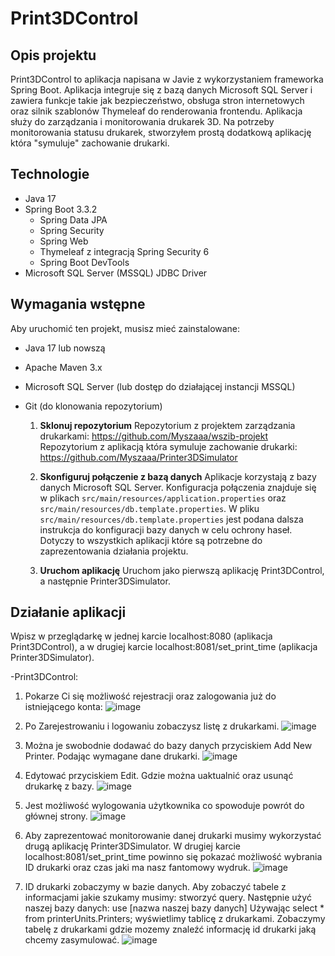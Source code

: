 # Print3DControl

## Opis projektu

Print3DControl to aplikacja napisana w Javie z wykorzystaniem frameworka Spring Boot. 
Aplikacja integruje się z bazą danych Microsoft SQL Server i zawiera funkcje takie jak bezpieczeństwo, obsługa stron internetowych oraz silnik szablonów Thymeleaf do renderowania frontendu. 
Aplikacja służy do zarządzania i monitorowania drukarek 3D.
Na potrzeby monitorowania statusu drukarek, stworzyłem prostą dodatkową aplikację która "symuluje" zachowanie drukarki. 

## Technologie

- Java 17
- Spring Boot 3.3.2
  - Spring Data JPA
  - Spring Security
  - Spring Web
  - Thymeleaf z integracją Spring Security 6
  - Spring Boot DevTools
- Microsoft SQL Server (MSSQL) JDBC Driver

## Wymagania wstępne

Aby uruchomić ten projekt, musisz mieć zainstalowane:

- Java 17 lub nowszą
- Apache Maven 3.x
- Microsoft SQL Server (lub dostęp do działającej instancji MSSQL)
- Git (do klonowania repozytorium)

  1. **Sklonuj repozytorium**
       Repozytorium z projektem zarządzania drukarkami: https://github.com/Myszaaa/wszib-projekt
       Repozytorium z aplikacją która symuluje zachowanie drukarki: https://github.com/Myszaaa/Printer3DSimulator
     
  3. **Skonfiguruj połączenie z bazą danych**
       Aplikacje korzystają z bazy danych Microsoft SQL Server. Konfiguracja połączenia znajduje się w plikach `src/main/resources/application.properties` oraz `src/main/resources/db.template.properties`.
       W pliku `src/main/resources/db.template.properties` jest podana dalsza instrukcja do konfiguracji bazy danych w celu ochrony haseł. Dotyczy to wszystkich aplikacji które są potrzebne do zaprezentowania działania projektu.

  4. **Uruchom aplikację**
        Uruchom jako pierwszą aplikację Print3DControl, a następnie Printer3DSimulator.
     
## Działanie aplikacji
  Wpisz w przeglądarkę w jednej karcie localhost:8080 (aplikacja Print3DControl), a w drugiej karcie localhost:8081/set_print_time (aplikacja Printer3DSimulator).
  
  -Print3DControl:
  
  1. Pokarze Ci się możliwość rejestracji oraz zalogowania już do istniejącego konta:
    ![image](https://github.com/user-attachments/assets/2f681e64-8aaf-4f34-960e-9053676c7e1a)

  2. Po Zarejestrowaniu i logowaniu zobaczysz listę z drukarkami. 
  ![image](https://github.com/user-attachments/assets/fbc84ea6-309e-4e9d-b591-cd541ff02be0)

  3. Można je swobodnie dodawać do bazy danych przyciskiem Add New Printer. Podając wymagane dane drukarki.
  ![image](https://github.com/user-attachments/assets/83de9531-32da-4b96-a5a7-cb7d4e0519d6)

  4. Edytować przyciskiem Edit. Gdzie można uaktualnić oraz usunąć drukarkę z bazy. 
  ![image](https://github.com/user-attachments/assets/41d86609-ec3d-4001-b53c-c34b1e3d8f6c)

  5. Jest możliwość wylogowania użytkownika co spowoduje powrót do głównej strony.
  ![image](https://github.com/user-attachments/assets/3e6614e8-c416-4139-acd4-36c8c3381475)

  6. Aby zaprezentować monitorowanie danej drukarki musimy wykorzystać drugą aplikację Printer3DSimulator.
     W drugiej karcie localhost:8081/set_print_time powinno się pokazać możliwość wybrania ID drukarki oraz czas jaki ma nasz fantomowy wydruk.
     ![image](https://github.com/user-attachments/assets/093aa331-c075-4adf-af6b-f5f54e935d05)

  7. ID drukarki zobaczymy w bazie danych.
     Aby zobaczyć tabele z informacjami jakie szukamy musimy: stworzyć query.
     Następnie użyć naszej bazy danych: use [nazwa naszej bazy danych]
     Używając select * from printerUnits.Printers; wyświetlimy tablicę z drukarkami.
     Zobaczymy tabelę z drukarkami gdzie mozemy znaleźć informację id drukarki jaką chcemy zasymulować.
     ![image](https://github.com/user-attachments/assets/9edd2f86-fa87-4397-8cb2-e2f1c39dcf32)





     
